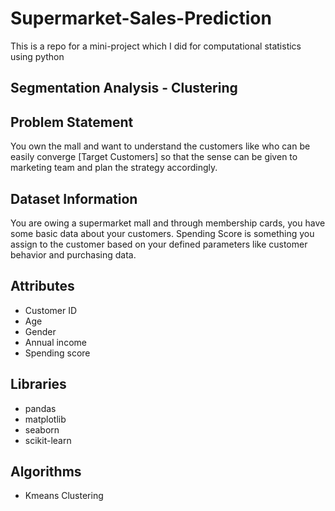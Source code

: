 # Supermarket-Sales-Prediction
This is a repo for a mini-project which I did for computational statistics using python


## Segmentation Analysis - Clustering



## Problem Statement

You own the mall and want to understand the customers like who can be easily converge [Target Customers] so that the sense can be given to marketing team and plan the strategy accordingly.

## Dataset Information

You are owing a supermarket mall and through membership cards, you have some basic data about your customers. Spending Score is something you assign to the customer based on your defined parameters like customer behavior and purchasing data.

## Attributes

- Customer ID
- Age
- Gender
- Annual income
- Spending score


## Libraries

- pandas
- matplotlib
- seaborn
- scikit-learn

## Algorithms

- Kmeans Clustering
